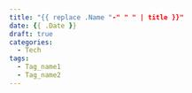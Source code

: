 ```yaml
---
title: "{{ replace .Name "-" " " | title }}"
date: {{ .Date }}
draft: true
categories:
  - Tech
tags:
  - Tag_name1
  - Tag_name2
---
```


